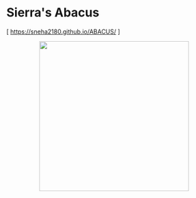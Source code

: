 # Sierra's Abacus  
[  https://sneha2180.github.io/ABACUS/   ]
<p align="center"> <img src="https://github.com/sneha2180/CALCULATOR/blob/main/assets/abacus.png" width="350">
</p>
